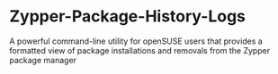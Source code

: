 # Zypper-Package-History-Logs
A powerful command-line utility for openSUSE users that provides a formatted view of package installations and removals from the Zypper package manager
